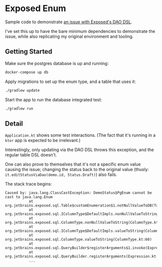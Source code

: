 # Exposed Enum

Sample code to demonstrate [an issue with Exposed's DAO DSL](
https://github.com/JetBrains/Exposed/issues/609).

I've set this up to have the bare minimum dependencies to demonstrate
the issue, while also replicating my original environment and tooling.

## Getting Started

Make sure the postgres database is up and running:

```bash
docker-compose up db
```

Apply migrations to set up the enum type, and a table that uses it:

```bash
./gradlew update
```

Start the app to run the database integrated test:

```bash
./gradlew run
```

## Detail

`Application.kt` shows some test interactions. (The fact that it's
running in a `ktor` app is expected to be irrelevant.)

Interestingly, only updating via the DAO DSL throws this exception,
and the regular table DSL doesn't.

One can also prove to themselves that it's not a specific enum value
causing the issue; changing the status back to the original value
(thusly: `it.editStatusViaDao(demo.id, Status.Draft)`) also fails.

The stack trace begins:

```
Caused by: java.lang.ClassCastException: DemoStatus$PgEnum cannot be cast to java.lang.Enum
           at org.jetbrains.exposed.sql.Table$customEnumeration$1.notNullValueToDB(Table.kt:235)
           at org.jetbrains.exposed.sql.IColumnType$DefaultImpls.nonNullValueToString(ColumnType.kt:51)
           at org.jetbrains.exposed.sql.ColumnType.nonNullValueToString(ColumnType.kt:60)
           at org.jetbrains.exposed.sql.IColumnType$DefaultImpls.valueToString(ColumnType.kt:43)
           at org.jetbrains.exposed.sql.ColumnType.valueToString(ColumnType.kt:60)
           at org.jetbrains.exposed.sql.QueryBuilder$registerArguments$1.invoke(Expression.kt:19)
           at org.jetbrains.exposed.sql.QueryBuilder.registerArguments(Expression.kt:21)
           ...
```
